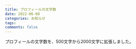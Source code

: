 ```yaml
---
title: プロフィールの文字数
date: 2022-06-08
categories: お知らせ
tags:
comments: false
---
```


プロフィールの文字数を、500文字から2000文字に拡張しました。
